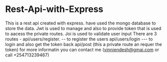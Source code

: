 # Rest-Api-with-Express
This is a rest api created with express.  have used the mongo database to store the data.
Jwt is used to manage and also to provide token that is used to aacess the private routes.
Joi is used to validate user input
There are 3 routes - 
api/users/register.  -- to register the users
api/users/login   --- to login and also get the token back
api/post (this a private route an requer the token)
for more informatin you can contact me (vinniendesh@gmai.com or call +254713239467)
